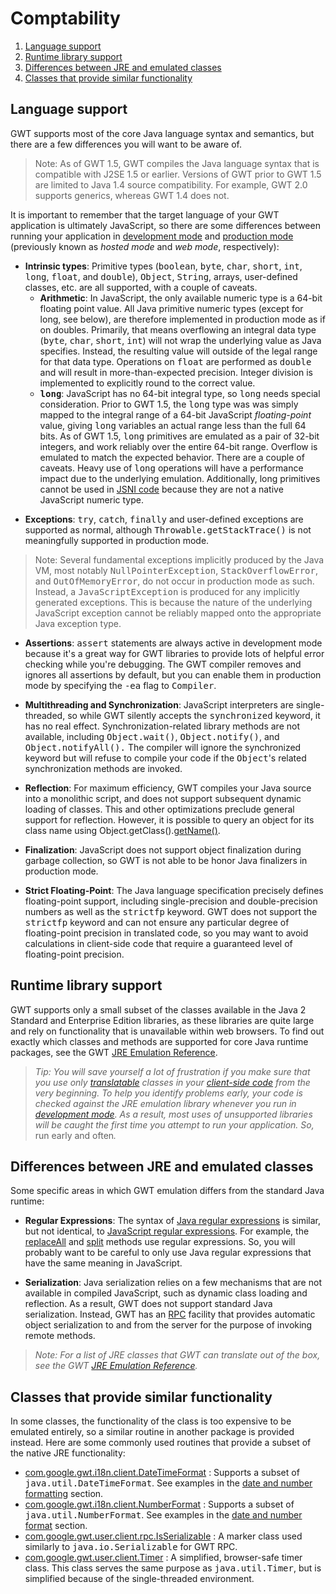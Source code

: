 Comptability
===

<ol class="toc" id="pageToc">
  <li><a href="#language">Language support</a></li>
  <li><a href="#runtime">Runtime library support</a></li>
  <li><a href="#differences">Differences between JRE and emulated classes</a></li>
  <li><a href="#similar">Classes that provide similar functionality</a></li>
</ol>


<h2 id="language">Language support</h2>

<p>GWT supports most of the core Java language syntax and semantics, but there are a few differences you will want to be aware of.</p>

<blockquote>Note: As of GWT 1.5, GWT compiles the Java language syntax that is compatible with J2SE 1.5 or earlier. Versions of GWT prior to GWT 1.5 are limited to Java 1.4 source
compatibility. For example, GWT 2.0 supports generics, whereas GWT 1.4 does not.</blockquote>

<p>It is important to remember that the target language of your GWT application
is ultimately JavaScript, so there are some differences between running your
application in <a
href="DevGuideCompilingAndDebugging.html#DevGuideDevMode">development mode</a>
and <a href="DevGuideCompilingAndDebugging.html#DevGuideProdMode">production
mode</a> (previously known as <i>hosted mode</i> and <i>web mode</i>,
respectively):</p>

<ul>
<li><strong>Intrinsic types</strong>: Primitive types (<tt>boolean</tt>, <tt>byte</tt>, <tt>char</tt>, <tt>short</tt>, <tt>int</tt>, <tt>long</tt>, <tt>float</tt>, and
<tt>double</tt>), <tt>Object</tt>, <tt>String</tt>, arrays, user-defined classes, etc. are all supported, with a couple of caveats.</li>

<li style="list-style: none">
<ul>
<li><strong>Arithmetic</strong>: In JavaScript, the only available numeric type is a 64-bit floating point value. All Java primitive numeric types (except for long, see below),
are therefore implemented in production mode as if on doubles. Primarily, that means overflowing an integral data type (<tt>byte</tt>, <tt>char</tt>, <tt>short</tt>, <tt>int</tt>) will
not wrap the underlying value as Java specifies. Instead, the resulting value will outside of the legal range for that data type. Operations on <tt>float</tt> are performed as
<tt>double</tt> and will result in more-than-expected precision. Integer division is implemented to explicitly round to the correct value.</li>

<li><strong><tt>long</tt></strong>: JavaScript has no 64-bit integral type, so <tt>long</tt> needs special consideration. Prior to GWT 1.5, the <tt>long</tt> type was was simply
mapped to the integral range of a 64-bit JavaScript <i>floating-point</i> value, giving <tt>long</tt> variables an actual range less than the full 64 bits. As of GWT 1.5,
<tt>long</tt> primitives are emulated as a pair of 32-bit integers, and work reliably over the entire 64-bit range. Overflow is emulated to match the expected behavior. There are
a couple of caveats. Heavy use of <tt>long</tt> operations will have a performance impact due to the underlying emulation. Additionally, long primitives cannot be used in <a href="DevGuideCodingBasics.html#DevGuideJavaScriptNativeInterface">JSNI code</a> because they are not a native JavaScript numeric type.</li>
</ul>
</li>
</ul>

<ul>
<li><strong>Exceptions</strong>: <tt>try</tt>, <tt>catch</tt>, <tt>finally</tt> and user-defined exceptions are supported as normal, although <tt>Throwable.getStackTrace()</tt> is
not meaningfully supported in production mode.</li>
</ul>

<blockquote>Note: Several fundamental exceptions implicitly produced by the Java VM, most notably <tt>NullPointerException</tt>, <tt>StackOverflowError</tt>, and
<tt>OutOfMemoryError</tt>, do not occur in production mode as such. Instead, a <tt>JavaScriptException</tt> is produced for any implicitly generated exceptions. This is because the
nature of the underlying JavaScript exception cannot be reliably mapped onto the appropriate Java exception type.</blockquote>

<p/>

<ul>
<li><strong>Assertions</strong>: <tt>assert</tt> statements are always active in
development mode because it's a great way for GWT libraries to provide lots of
helpful error checking while you're debugging. The GWT compiler removes and
ignores all assertions by default, but you can enable them in production mode by
specifying the <tt>-ea</tt> flag to <tt>Compiler</tt>.</li>
</ul>



<ul>
<li><strong>Multithreading and Synchronization</strong>: JavaScript interpreters are single-threaded, so while GWT silently accepts the <tt>synchronized</tt> keyword, it has no
real effect. Synchronization-related library methods are not available, including <tt>Object.wait()</tt>, <tt>Object.notify()</tt>, and <tt>Object.notifyAll().</tt> The compiler
will ignore the synchronized keyword but will refuse to compile your code if the <tt>Object</tt>'s related synchronization methods are invoked.</li>
</ul>

<ul>
<li><strong>Reflection</strong>: For maximum efficiency, GWT compiles your Java source into a monolithic script, and does not support subsequent dynamic loading of classes. This
and other optimizations preclude general support for reflection. However, it is possible to query an object for its class name using Object.getClass().<a href="http://java.sun.com/j2se/1.5.0/docs/api/java/lang/Class.html#getName()">getName()</a>.</li>
</ul>

<ul>
<li><strong>Finalization</strong>: JavaScript does not support object
finalization during garbage collection, so GWT is not able to be honor Java
finalizers in production mode.</li>
</ul>

<ul>
<li><strong>Strict Floating-Point</strong>: The Java language specification precisely defines floating-point support, including single-precision and double-precision numbers as
well as the <tt>strictfp</tt> keyword. GWT does not support the <tt>strictfp</tt> keyword and can not ensure any particular degree of floating-point precision in translated code,
so you may want to avoid calculations in client-side code that require a guaranteed level of floating-point precision.</li>
</ul>

<h2 id="runtime">Runtime library support</h2>

<p>GWT supports only a small subset of the classes available in the Java 2 Standard and Enterprise Edition libraries, as these libraries are quite large and rely on functionality
that is unavailable within web browsers. To find out exactly which classes and methods are supported for core Java runtime packages, see the GWT <a href="RefJreEmulation.html">JRE Emulation Reference</a>.</p>

<blockquote><i>Tip: You will save yourself a lot of frustration if you make sure that you use only <a href="DevGuideCompilingAndDebugging.html#DevGuideJavaToJavaScriptCompiler">translatable</a> classes in your <a href="DevGuideCodingBasics.html#DevGuideClientSide">client-side code</a> from the
very beginning. To help you identify problems early, your code is checked
against the JRE emulation library whenever you run in <a
href="DevGuideCompilingAndDebugging.html#DevGuideDevMode">development mode</a>. As a result, most uses of unsupported libraries will be caught the first time you attempt to run your
application. So,</i> run early and often<i>.</i></blockquote>

<h2 id="differences">Differences between JRE and emulated classes</h2>

<p>Some specific areas in which GWT emulation differs from the standard Java runtime:</p>

<ul>
<li><strong>Regular Expressions</strong>: The syntax of <a href="http://java.sun.com/j2se/1.5.0/docs/api/java/util/regex/Pattern.html">Java regular expressions</a>
is similar, but not identical, to <a href="http://developer.mozilla.org/en-US/docs/Web/JavaScript/Guide/Regular_Expressions">JavaScript regular expressions</a>.
For example, the <a href="http://java.sun.com/j2se/1.5.0/docs/api/java/lang/String.html#replaceAll(java.lang.String,%20java.lang.String)">replaceAll</a> and <a href="http://java.sun.com/j2se/1.5.0/docs/api/java/lang/String.html#split(java.lang.String)">split</a> methods use regular expressions. So, you will probably want
to be careful to only use Java regular expressions that have the same meaning in JavaScript.</li>
</ul>

<ul>
<li><strong>Serialization</strong>: Java serialization relies on a few mechanisms that are not available in compiled JavaScript, such as dynamic class loading and reflection. As a
result, GWT does not support standard Java serialization. Instead, GWT has an <a href="DevGuideServerCommunication.html#DevGuideRemoteProcedureCalls">RPC</a> facility that provides
automatic object serialization to and from the server for the purpose of invoking remote methods.</li>
</ul>

<blockquote><i>Note: For a list of JRE classes that GWT can translate out of the box, see the GWT <a href="RefJreEmulation.html">JRE Emulation
Reference</a>.</i></blockquote>

<h2 id="similar">Classes that provide similar functionality</h2>

<p>In some classes, the functionality of the class is too expensive to be emulated entirely, so a similar routine in another package is provided instead. Here are some commonly
used routines that provide a subset of the native JRE functionality:</p>

<ul>
<li><a href="/javadoc/latest/com/google/gwt/i18n/client/DateTimeFormat.html">com.google.gwt.i18n.client.DateTimeFormat</a> : Supports a subset of <tt>java.util.DateTimeFormat</tt>. See examples in the <a href="DevGuideCodingBasics.html#DevGuideDateAndNumberFormat">date and number formatting</a> section.</li>

<li><a href="/javadoc/latest/com/google/gwt/i18n/client/NumberFormat.html">com.google.gwt.i18n.client.NumberFormat</a> : Supports a subset of <tt>java.util.NumberFormat</tt>. See examples in the <a href="DevGuideCodingBasics.html#DevGuideDateAndNumberFormat">date and number format</a> section.</li>

<li><a href="/javadoc/latest/com/google/gwt/user/client/rpc/IsSerializable.html">com.google.gwt.user.client.rpc.IsSerializable</a>
: A marker class used similarly to <tt>java.io.Serializable</tt> for GWT RPC.</li>

<li><a href="/javadoc/latest/com/google/gwt/user/client/Timer.html" >com.google.gwt.user.client.Timer</a> : A
simplified, browser-safe timer class. This class serves the same purpose as <tt>java.util.Timer</tt>, but is simplified because of the single-threaded environment.</li>
</ul>

